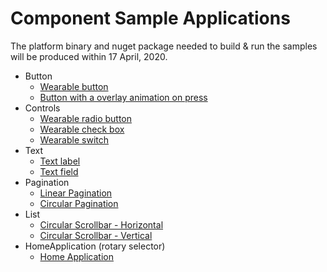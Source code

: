# Component Sample Applications

The platform binary and nuget package needed to build & run the samples will be produced within 17 April, 2020.

* Button
    * [Wearable button](./Button/WearableButton/README.md)
    * [Button with a overlay animation on press](./Button/ButtonWithOverlayAnimation/README.md)
* Controls
    * [Wearable radio button](./Controls/WearableRadioButton/README.md)
    * [Wearable check box](./Controls/WearableCheckBox/README.md)
    * [Wearable switch](./Controls/WearableSwitch/README.md)
* Text
    * [Text label](./Text/TextLabel/README.md)
    * [Text field](./Text/TextField/README.md)
* Pagination
    * [Linear Pagination](./Pagination/LinearPagination/README.md)
    * [Circular Pagination](./Pagination/CircularPagination/README.md)
* List
    * [Circular Scrollbar - Horizontal](./List/CircularScrollBar(Horizontal)/README.md)
    * [Circular Scrollbar - Vertical](./List/CircularScrollBar(Vertical)/README.md)
* HomeApplication (rotary selector)
    * [Home Application](./HomeApplication/README.md)

